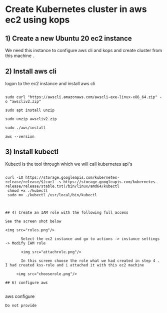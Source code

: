 #  Create Kubernetes cluster in aws ec2 using kops 

## 1) Create  a new Ubuntu 20 ec2 instance 

 We need this instance to configure aws cli and kops and create cluster from this machine .

## 2) Install aws cli

logon to the ec2 instance and install aws cli
 
```

sudo curl "https://awscli.amazonaws.com/awscli-exe-linux-x86_64.zip" -o "awscliv2.zip"

sudo apt install unzip

sudo unzip awscliv2.zip

sudo ./aws/install

aws --version

```

## 3) Install kubectl 
Kubectl is the tool through which we will call kubernetes api's

```

curl -LO https://storage.googleapis.com/kubernetes-release/release/$(curl -s https://storage.googleapis.com/kubernetes-release/release/stable.txt)/bin/linux/amd64/kubectl
 chmod +x ./kubectl
 sudo mv ./kubectl /usr/local/bin/kubectl
 


## 4) Create an IAM role with the following full access  

See the screen shot below 

<img src="roles.png"/>

	   Select the ec2 instance and go to actions -> instance settings -> Modify IAM role
	   
	   <img src="attachrole.png"/>
	   
	   In this screen choose the role what we had created in step 4 . I had created kss-role and i attached it with this ec2 machine 
     
	 <img src="chooserole.png"/>

## 6) configure aws 
  
  ```
  
  aws configure
  
  ```
  Do not provide 
  

